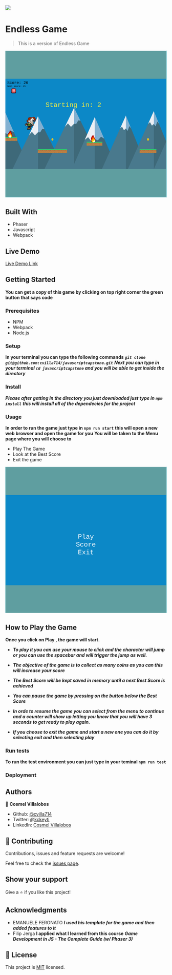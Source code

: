 ![](https://img.shields.io/badge/Microverse-blueviolet)

# Endless Game

> This is a version of Endless Game

![screenshot](./app_screenshot.png)

## Built With

- Phaser
- Javascript
- Webpack

## Live Demo

[Live Demo Link](https://frosty-fermat-dca644.netlify.app/)

## Getting Started

**You can get a copy of this game by clicking on top right corner the green button that says code**

### Prerequisites

- NPM
- Webpack
- Node.js

### Setup

**In your terminal you can type the following commands**
**_`git clone git@github.com:cvilla714/javascriptcapstone.git`_**
**_Next you can type in your terminal `cd javascriptcapstone` and you will be able to get inside the directory_**

### Install

**_Please after getting in the directory you just downloaded just type in `npm install`_**
**_this will install all of the dependecies for the project_**

### Usage

**In order to run the game just type in `npm run start`**
**this will open a new web browser and open the game for you**
**You will be taken to the Menu page where you will choose to**

- Play The Game
- Look at the Best Score
- Exit the game

![screenshot](./src/images/gamemenu.png)

## How to Play the Game

**Once you click on Play , the game will start.**

- **_To play it you can use your mouse to click and the character will jump or you can use the spacebar and will trigger the jump as well._**

- **_The objective of the game is to collect as many coins as you can this will increase your score_**

- **_The Best Score will be kept saved in memory until a next Best Score is achieved_**

- **_You can pause the game by pressing on the button below the Best Score_**

- **_In orde to resume the game you can select from the menu to continue and a counter will show up letting you know that you will have 3 seconds to get ready to play again._**

- **_If you choose to exit the game and start a new one you can do it by selecting exit and then selecting play_**

### Run tests

**To run the test environment you can just type in your teminal `npm run test`**

### Deployment

## Authors

👤 **Cosmel Villalobos**

- Github: [@cvilla714](https://github.com/cvilla714)
- Twitter: [@kckeyti](https://twitter.com/kckeyti)
- LinkedIn: [Cosmel Villalobos](https://www.linkedin.com/in/cosvilla/)

## 🤝 Contributing

Contributions, issues and feature requests are welcome!

Feel free to check the [issues page](https://github.com/cvilla714/javascriptcapstone/issues).

## Show your support

Give a ⭐️ if you like this project!

## Acknowledgments

- EMANUELE FERONATO **_I used his template for the game and then added features to it_**
- Filip Jerga **I applied what I learned from this course** **_Game Development in JS - The Complete Guide (w/ Phaser 3)_**

## 📝 License

This project is [MIT](https://github.com/cvilla714/javascriptcapstone/blob/development/LICENSE) licensed.
